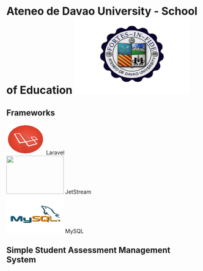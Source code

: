 # Ateneo de Davao University - School of Education <img src="https://github.com/DcBBlvr21/itelective3-web/blob/main/AdDU%20Logo.png" width=300 height=200>

## Frameworks <br>
<img src="https://github.com/DcBBlvr21/itelective3-web/blob/main/Laravel%20Logo.png" width= 100 height=80> Laravel <br>
<img src="" width=150 height=100> JetStream <br>
<img src="https://github.com/DcBBlvr21/itelective3-web/blob/main/MySql%20Logo.png" width=150 height=100> MySQL <br>

## Simple Student Assessment Management System
